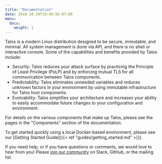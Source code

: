 ```yaml
---
title: "Documentation"
date: 2018-10-29T19:40:55-07:00
menu:
  docs:
    weight: 1
---
```


Talos is a modern Linux distribution designed to be secure, immutable, and minimal. All system management is done via API, and there is no shell or interactive console. Some of the capabilities and benefits provided by Talos include:

* Security: Talos reduces your attack surface by practicing the Principle of Least Privilege (PoLP) and by enforcing mutual TLS for all communication between Talos components.
* Predictability: Talos eliminates unneeded variables and reduces unknown factors in your environment by using immutable infrastructure for Talos host components.
* Evolvability: Talos simplifies your architecture and increases your ability to easily accommodate future changes to your configuration and environment.

For details on the various components that make up Talos, please see the pages in the "Components" section of the documentation.

To get started quickly using a local Docker-based environment, please see our [Getting Started Guide]({{< ref "guides/getting_started.md" >}}).

If you need help, or if you have questions or comments, we would love to hear from you! Please [join our community](https://www.talos-systems.com/community/) on Slack, GitHub, or the mailing list.
